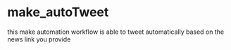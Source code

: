 # make_autoTweet
this make automation workflow is able to tweet automatically based on the news link you provide
